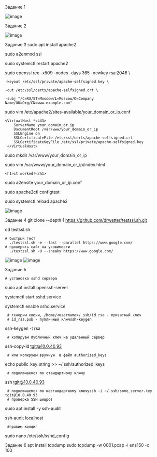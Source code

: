  Задание 1

![image](https://user-images.githubusercontent.com/40559167/156405636-f82ebdb8-9220-4f10-9fa3-c64de1cc6425.png)


 Задание 2
 
![image](https://user-images.githubusercontent.com/40559167/156406461-5ff740c1-7e89-410e-9400-5aeeb9bcd3a5.png)


 Задание 3
   sudo apt install apache2
   
   sudo a2enmod ssl
   
   sudo systemctl restart apache2
   
   sudo openssl req -x509 -nodes -days 365 -newkey rsa:2048 \
   
    -keyout /etc/ssl/private/apache-selfsigned.key \
   
    -out /etc/ssl/certs/apache-selfsigned.crt \
   
    -subj "/C=RU/ST=Moscow/L=Moscow/O=Company Name/OU=Org/CN=www.example.com"
   
   sudo vim /etc/apache2/sites-available/your_domain_or_ip.conf
   
    <VirtualHost *:443>
        ServerName your_domain_or_ip
        DocumentRoot /var/www/your_domain_or_ip
        SSLEngine on
        SSLCertificateFile /etc/ssl/certs/apache-selfsigned.crt
        SSLCertificateKeyFile /etc/ssl/private/apache-selfsigned.key
     </VirtualHost>
    
   sudo mkdir /var/www/your_domain_or_ip
    
   sudo vim /var/www/your_domain_or_ip/index.html
   
    <h1>it worked!</h1>
    
   sudo a2ensite your_domain_or_ip.conf
   
   sudo apache2ctl configtest
   
   sudo systemctl reload apache2
    
   ![image](https://user-images.githubusercontent.com/40559167/156934098-09d1020f-5bab-4d50-a92e-0243aaaca612.png)


   Задание 4
   git clone --depth 1 https://github.com/drwetter/testssl.sh.git
    
   cd testssl.sh
   
    # быстрый тест
      ./testssl.sh -e --fast --parallel https://www.google.com/
    # проверить сайт на уязвимости
      ./testssl.sh -U --sneaky https://www.google.com/
   
   ![image](https://user-images.githubusercontent.com/40559167/156934383-3498d9ab-e91c-4dc6-a651-ba23f608e874.png)
   ![image](https://user-images.githubusercontent.com/40559167/156934902-cc62da2c-42f9-43f4-ba89-58cf66943bab.png)

   Задание 5 
   
    # установка sshd сервера
    
   sudo apt install openssh-server
   
   systemctl start sshd.service
   
   systemctl enable sshd.service
   
     # генерим ключи, /home/<username>/.ssh/id_rsa - приватный ключ
     # id_rsa.pub - публичный ключssh-keygen
   ssh-keygen -t rsa
   
     # копируем публичный ключ на удаленный сервер 
   ssh-copy-id tgit@10.0.40.93
   
     # или копируем вручную  в файл authorized_keys 
   echo public_key_string >> ~/.ssh/authorized_keys
   
     # подключаемся по стандартному ключу
   ssh tgit@10.0.40.93
   
     # подключаемся по нестандартному ключуssh -i ~/.ssh/some_server.key tgit@10.0.40.93
     # проверка SSH шифров
     
   sudo apt install -y ssh-audit
   
   ssh-audit localhost
   
     #правим конфиг
      
   sudo nano /etc/ssh/sshd_config
  
   
 Задание  6 
     apt install tcpdump
     sudo tcpdump -w 0001.pcap -i ens160 -c 100
     
